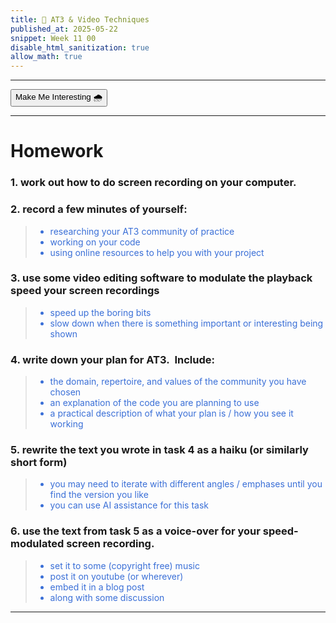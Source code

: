 ```yaml
---
title: 🌠 AT3 & Video Techniques
published_at: 2025-05-22
snippet: Week 11 00
disable_html_sanitization: true
allow_math: true
---
```


<style>
  .markdown-body h1, .markdown-body h3 {font-weight: 300;}
  p, ul {color:#3A6FD7;}

  .int-style {
  --color-primary:rgb(161, 161, 161);
  --color-background: #ffffff;
  --color-canvas-default: #ffffff;
  --color-foreground: #1e1e1e;
  --color-text: #1e1e1e;
  --color-muted-foreground:rgb(95, 95, 95);

  .markdown-body {background-color:#ffffff;}
  }
</style>

---

<button id="int-btn" class="rounded-md p-2 bg-transparent border border-primary text-foreground hover:#7d9fc0">Make Me Interesting 🌧️</button>

<script>
const intBtn = document.querySelector("#int-btn");
console.log(intBtn);

let interesting = false;

intBtn.addEventListener("click", function () {
  console.log('button clicked');

  if (interesting === false){
    document.documentElement.classList.add('int-style');
    interesting = true;
  } else if (interesting === true){
    document.documentElement.classList.remove('int-style');
    interesting = false;
  }

});
</script>

---

# Homework

### 1. work out how to do screen recording on your computer.

### 2. record a few minutes of yourself:

> - researching your AT3 community of practice
> - working on your code
> - using online resources to help you with your project

### 3. use some video editing software to modulate the playback speed your screen recordings

> - speed up the boring bits
> - slow down when there is something important or interesting being shown

### 4. write down your plan for AT3.  Include:

> - the domain, repertoire, and values of the community you have chosen
> - an explanation of the code you are planning to use
> - a practical description of what your plan is / how you see it working

### 5. rewrite the text you wrote in task 4 as a haiku (or similarly short form)

> - you may need to iterate with different angles / emphases until you find the version you like
> - you can use AI assistance for this task

### 6. use the text from task 5 as a voice-over for your speed-modulated screen recording.  

> - set it to some (copyright free) music
> - post it on youtube (or wherever)
> - embed it in a blog post
> - along with some discussion

---
